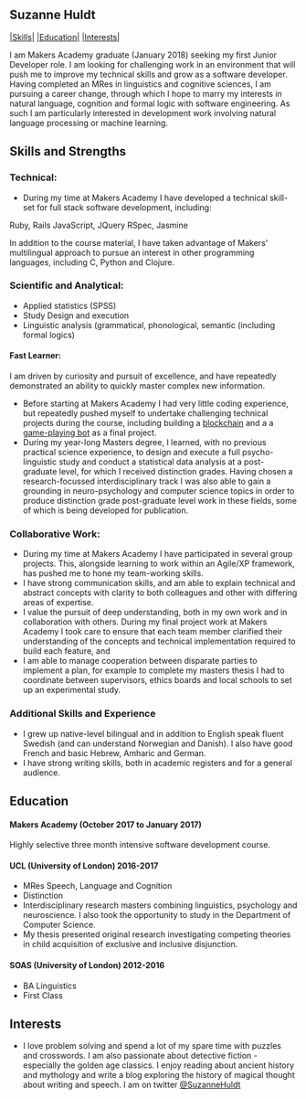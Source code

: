 ## Suzanne Huldt

[|Skills|](#skills-and-strengths) [|Education|](#education) [|Interests|](#interests)


I am Makers Academy graduate (January 2018) seeking my first Junior Developer role. I am looking for challenging work in an environment that will push me to improve my technical skills and grow as a software developer. Having completed an MRes in linguistics and cognitive sciences, I am pursuing a career change, through which I hope to marry my interests in natural language, cognition and formal logic with software engineering. As such I am particularly interested in development work involving natural language processing or machine learning.

## Skills and Strengths

### Technical:
- During my time at Makers Academy I have developed a technical skill-set for full stack software development, including:

Ruby, Rails
JavaScript, JQuery
RSpec, Jasmine

In addition to the course material, I have taken advantage of Makers' multilingual approach to pursue an interest in other programming languages, including C, Python and Clojure.

### Scientific and Analytical:

- Applied statistics (SPSS)
- Study Design and execution
- Linguistic analysis (grammatical, phonological, semantic (including formal logics)

#### Fast Learner:
I am driven by curiosity and pursuit of excellence, and have repeatedly demonstrated an ability to quickly master complex new information.
- Before starting at Makers Academy I had very little coding experience, but repeatedly pushed myself to undertake challenging technical projects during the course, including building a [blockchain](https://github.com/SuzanneHuldt/Building_a_Blockchain) and a a [game-playing bot](https://github.com/SuzanneHuldt/robot-wars) as a final project.
- During my year-long Masters degree, I learned, with no previous practical science experience, to design and execute a full psycho-linguistic study and conduct a statistical data analysis at a post-graduate level, for which I received distinction grades. Having chosen a research-focussed interdisciplinary track I was also able to gain a grounding in neuro-psychology and computer science topics in order to produce distinction grade post-graduate level work in these fields, some of which is being developed for publication.

### Collaborative Work:
- During my time at Makers Academy I have participated in several group projects. This, alongside learning to work within an Agile/XP framework, has pushed me to hone my team-working skills.
- I have strong communication skills, and am able to explain technical and abstract concepts with clarity to both colleagues and other with differing areas of expertise.
- I value the pursuit of deep understanding, both in my own work and in collaboration with others. During my final project work at Makers Academy I took care to ensure that each team member clarified their understanding of the concepts and technical implementation required to build each feature, and
- I am able to manage cooperation between disparate parties to implement a plan, for example to complete my masters thesis I had to coordinate between supervisors, ethics boards and local schools to set up an experimental study.

### Additional Skills and Experience
- I grew up native-level bilingual and in addition to English speak fluent Swedish (and can understand Norwegian and Danish). I also have good French and basic Hebrew, Amharic and German.
- I have strong writing skills, both in academic registers and for a general audience.

## Education

#### Makers Academy (October 2017 to January 2017)

Highly selective three month intensive software development course.

#### UCL (University of London) 2016-2017

- MRes Speech, Language and Cognition
- Distinction
- Interdisciplinary research masters combining linguistics, psychology and neuroscience. I also took the opportunity to study in the Department of Computer Science.
- My thesis presented original research investigating competing theories in child acquisition of exclusive and inclusive disjunction.

#### SOAS (University of London) 2012-2016

- BA Linguistics
- First Class

## Interests
- I love problem solving and spend a lot of my spare time with puzzles and crosswords. I am also passionate about detective fiction - especially the golden age classics. I enjoy reading about
ancient history and mythology and write a blog exploring the history of magical thought about writing and speech. I am on twitter [@SuzanneHuldt](https://twitter.com/SuzanneHuldt)
